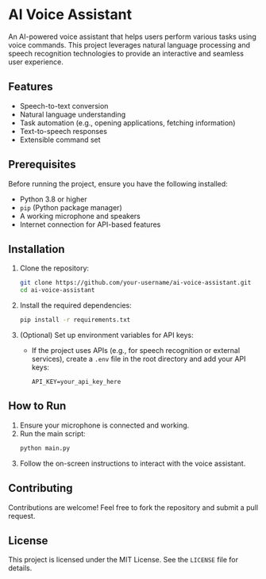 # AI Voice Assistant

An AI-powered voice assistant that helps users perform various tasks using voice commands. This project leverages natural language processing and speech recognition technologies to provide an interactive and seamless user experience.

## Features

- Speech-to-text conversion
- Natural language understanding
- Task automation (e.g., opening applications, fetching information)
- Text-to-speech responses
- Extensible command set

## Prerequisites

Before running the project, ensure you have the following installed:

- Python 3.8 or higher
- `pip` (Python package manager)
- A working microphone and speakers
- Internet connection for API-based features

## Installation

1. Clone the repository:

   ```bash
   git clone https://github.com/your-username/ai-voice-assistant.git
   cd ai-voice-assistant
   ```

2. Install the required dependencies:

   ```bash
   pip install -r requirements.txt
   ```

3. (Optional) Set up environment variables for API keys:
   - If the project uses APIs (e.g., for speech recognition or external services), create a `.env` file in the root directory and add your API keys:
     ```
     API_KEY=your_api_key_here
     ```

## How to Run

1. Ensure your microphone is connected and working.
2. Run the main script:
   ```bash
   python main.py
   ```
3. Follow the on-screen instructions to interact with the voice assistant.

## Contributing

Contributions are welcome! Feel free to fork the repository and submit a pull request.

## License

This project is licensed under the MIT License. See the `LICENSE` file for details.
